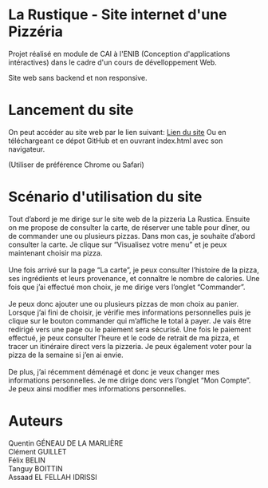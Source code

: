 # La Rustique - Site internet d'une Pizzéria

Projet réalisé en module de CAI à l'ENIB (Conception d'applications intéractives) dans le cadre d'un cours de dévelloppement Web.

Site web sans backend et non responsive.

# Lancement du site 

On peut accéder au site web par le lien suivant:
[Lien du site](https://tanboi.github.io/rustique/)
Ou en téléchargeant ce dépot GitHub et en ouvrant index.html avec son navigateur.

(Utiliser de préférence Chrome ou Safari)

# Scénario d'utilisation du site 

Tout d’abord je me dirige sur le site web de la pizzeria La Rustica. Ensuite on me propose de consulter la carte, de réserver une table pour dîner, ou de commander une ou plusieurs pizzas. Dans mon cas, je souhaite d’abord consulter la carte. Je clique sur “Visualisez votre menu” et je peux maintenant choisir ma pizza. 
<br/><br/>
Une fois arrivé sur la page “La carte”, je peux consulter l’histoire de la pizza, ses ingrédients et leurs provenance, et connaître le nombre de calories. Une fois que j’ai effectué mon choix, je me dirige vers l’onglet “Commander”.
<br/><br/>
Je peux donc ajouter une ou plusieurs pizzas de mon choix au panier. Lorsque j’ai fini de choisir, je vérifie mes informations personnelles puis je clique sur le bouton commander qui m’affiche le total à payer. Je vais être redirigé vers une page ou le paiement sera sécurisé. Une fois le paiement effectué, je peux consulter l’heure et le code de retrait de ma pizza, et tracer un itinéraire direct vers la pizzeria. Je peux également voter pour la pizza de la semaine si j’en ai envie.
<br/><br/>
De plus, j’ai récemment déménagé et donc je veux changer mes informations personnelles. Je me dirige donc vers l’onglet “Mon Compte”. Je peux ainsi modifier mes informations personnelles.

# Auteurs

Quentin GÉNEAU DE LA MARLIÈRE 
<br/>Clément GUILLET
<br/>Félix BELIN 
<br/>Tanguy BOITTIN
<br/>Assaad EL FELLAH IDRISSI


